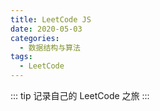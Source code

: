 ```yaml
---
title: LeetCode JS
date: 2020-05-03
categories:
  - 数据结构与算法
tags:
  - LeetCode
---
```


::: tip
记录自己的 LeetCode 之旅
:::

<!-- more -->
